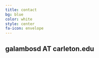 ```yaml
---
title: contact
bg: blue
color: white
style: center
fa-icon: envelope
---
```


## **galambosd** AT **carleton.edu**

<a href = "https://github.com/galambosd"><i class = "fab fab-github fab-3x"></i></a>
